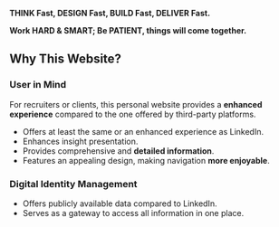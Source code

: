 **THINK Fast, DESIGN Fast, BUILD Fast, DELIVER Fast.**

**Work HARD & SMART; Be PATIENT, things will come together.**

## Why This Website?

### User in Mind

For recruiters or clients, this personal website provides a **enhanced experience** compared to the one offered by third-party platforms.

- Offers at least the same or an enhanced experience as LinkedIn.
- Enhances insight presentation.
- Provides comprehensive and **detailed information**.
- Features an appealing design, making navigation **more enjoyable**.

### Digital Identity Management

- Offers publicly available data compared to LinkedIn.
- Serves as a gateway to access all information in one place.
